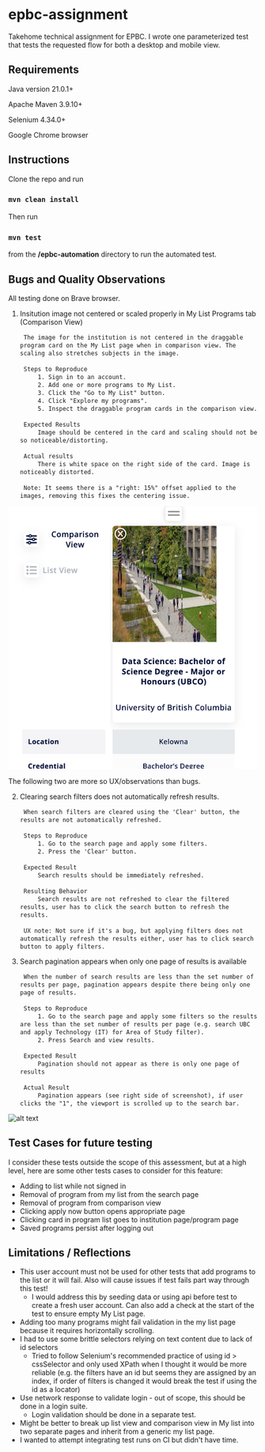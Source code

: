 # epbc-assignment

Takehome technical assignment for EPBC. I wrote one parameterized test that tests the requested flow for both a desktop and mobile view.

## Requirements

Java version 21.0.1+

Apache Maven 3.9.10+

Selenium 4.34.0+

Google Chrome browser

## Instructions

Clone the repo and run

### `mvn clean install`

Then run

### `mvn test`

from the **/epbc-automation** directory to run the automated test.

## Bugs and Quality Observations

All testing done on Brave browser.

1. Insitution image not centered or scaled properly in My List Programs tab (Comparison View)

        The image for the institution is not centered in the draggable program card on the My List page when in comparison view. The scaling also stretches subjects in the image.

        Steps to Reproduce
            1. Sign in to an account.
            2. Add one or more programs to My List.
            3. Click the "Go to My List" button.
            4. Click "Explore my programs".
            5. Inspect the draggable program cards in the comparison view.

        Expected Results
            Image should be centered in the card and scaling should not be so noticeable/distorting.
        
        Actual results
            There is white space on the right side of the card. Image is noticeably distorted.
        
        Note: It seems there is a "right: 15%" offset applied to the images, removing this fixes the centering issue.
![alt text](images/Comparison.png)

The following two are more so UX/observations than bugs.

2. Clearing search filters does not automatically refresh results.
    
        When search filters are cleared using the 'Clear' button, the results are not automatically refreshed.

        Steps to Reproduce
            1. Go to the search page and apply some filters.
            2. Press the 'Clear' button.

        Expected Result
            Search results should be immediately refreshed.
        
        Resulting Behavior
            Search results are not refreshed to clear the filtered results, user has to click the search button to refresh the results.

        UX note: Not sure if it's a bug, but applying filters does not automatically refresh the results either, user has to click search button to apply filters.

       
3. Search pagination appears when only one page of results is available

        When the number of search results are less than the set number of results per page, pagination appears despite there being only one page of results.

        Steps to Reproduce
            1. Go to the search page and apply some filters so the results are less than the set number of results per page (e.g. search UBC and apply Technology (IT) for Area of Study filter).
            2. Press Search and view results.

        Expected Result
            Pagination should not appear as there is only one page of results
        
        Actual Result
            Pagination appears (see right side of screenshot), if user clicks the "1", the viewport is scrolled up to the search bar.

![alt text](<images/Screenshot 2025-07-09 at 4.17.15 PM.png>)

## Test Cases for future testing

I consider these tests outside the scope of this assessment, but at a high level, here are some other tests cases to consider for this feature:

- Adding to list while not signed in
- Removal of program from my list from the search page
- Removal of program from comparison view
- Clicking apply now button opens appropriate page
- Clicking card in program list goes to institution page/program page
- Saved programs persist after logging out

## Limitations / Reflections

- This user account must not be used for other tests that add programs to the list or it will fail. Also will cause issues if test fails part way through this test!
    - I would address this by seeding data or using api before test to create a fresh user account. Can also add a check at the start of the test to ensure empty My List page.
- Adding too many programs might fail validation in the my list page because it requires horizontally scrolling.
- I had to use some brittle selectors relying on text content due to lack of id selectors
    - Tried to follow Selenium's recommended practice of using id  > cssSelector and only used XPath when I thought it would be more reliable (e.g. the filters have an id but seems they are assigned by an index, if order of filters is changed it would break the test if using the id as a locator)
- Use network response to validate login - out of scope, this should be done in a login suite.
    - Login validation should be done in a separate test.
- Might be better to break up list view and comparison view in My list into two separate pages and inherit from a generic my list page.
- I wanted to attempt integrating test runs on CI but didn't have time.        